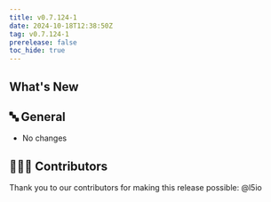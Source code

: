 ```yaml
---
title: v0.7.124-1
date: 2024-10-18T12:38:50Z
tag: v0.7.124-1
prerelease: false
toc_hide: true
---
```


## What's New
## 🔤 General
* No changes

## 👨🏽‍💻 Contributors

Thank you to our contributors for making this release possible:
@l5io
